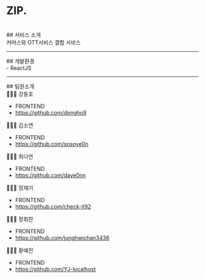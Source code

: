 <div> <h1>ZIP.</h1>
<br>
## 서비스 소개
<br>
커머스와 OTT서비스 결합 서비스
<br>
<hr>
## 개발환경
<br>
- ReactJS
<br>
<hr>
## 팀원소개
<br>
👩🏻‍💻 강동호

- FRONTEND
- https://github.com/dongho9

👩🏽‍💻 김소연

- FRONTEND
- https://github.com/sosoye0n

👩🏽‍💻 최다연

- FRONTEND
- https://github.com/daye0nn

👩🏻‍💻 정재기

- FRONTEND
- https://github.com/check-it92

👩🏻‍💻 정휘찬

- FRONTEND
- https://github.com/junghwichan3436

👩🏽‍💻 황예진

- FRONTEND
- https://github.com/YJ-localhost
